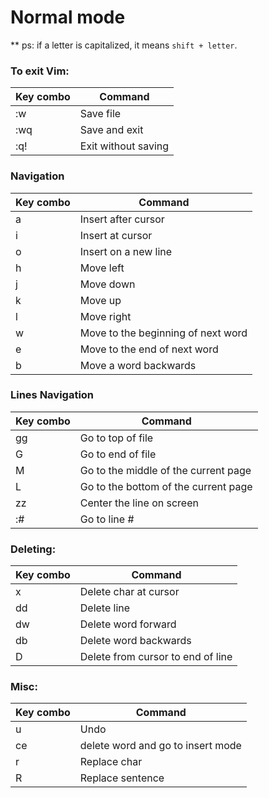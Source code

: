 # Normal mode
** ps: if a letter is capitalized, it means `shift + letter`.

### To exit Vim:
| Key combo | Command |
| --- | --- |
| :w | Save file |
| :wq | Save and exit |
| :q! | Exit without saving |


### Navigation
| Key combo | Command |
| --- | --- |
| a | Insert after cursor |
| i | Insert at cursor |
| o | Insert on a new line |
| h | Move left |
| j | Move down |
| k | Move up |
| l | Move right |
| w | Move to the beginning of next word |
| e | Move to the end of next word |
| b | Move a word backwards |

### Lines Navigation
| Key combo | Command |
| --- | --- |
| gg | Go to top of file |
| G | Go to end of file |
| M | Go to the middle of the current page |
| L | Go to the bottom of the current page |
| zz | Center the line on screen |
| :# | Go to line # |

### Deleting:
| Key combo | Command |
| --- | --- |
| x | Delete char at cursor |
| dd | Delete line |
| dw | Delete word forward |
| db | Delete word backwards |
| D | Delete from cursor to end of line |
 
### Misc:
| Key combo | Command |
| --- | --- |
| u | Undo |
| ce | delete word and go to insert mode |
| r | Replace char |
| R | Replace sentence |


